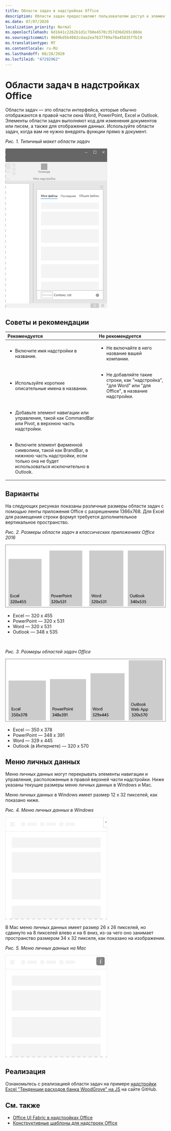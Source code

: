 ```yaml
---
title: Области задач в надстройках Office
description: Области задач предоставляют пользователям доступ к элементам управления интерфейсом, которые выполняют код для изменения документов или сообщений электронной почты, а также для отображения данных из источника данных.
ms.date: 07/07/2020
localization_priority: Normal
ms.openlocfilehash: 6d1641c2262b1d1c7b0e4570c357d36d265c80de
ms.sourcegitcommit: 9609bd5b4982cdaa2ea7637709a78a45835ffb19
ms.translationtype: MT
ms.contentlocale: ru-RU
ms.lasthandoff: 08/28/2020
ms.locfileid: "47292962"
---
```

# <a name="task-panes-in-office-add-ins"></a>Области задач в надстройках Office
 
Области задач — это области интерфейса, которые обычно отображаются в правой части окна Word, PowerPoint, Excel и Outlook. Элементы области задач выполняют код для изменения документов или писем, а также для отображения данных. Используйте области задач, когда вам не нужно внедрять функции прямо в документ.

*Рис. 1. Типичный макет области задач*

![Типичный макет области задач](../images/overview-with-app-task-pane.png)

## <a name="best-practices"></a>Советы и рекомендации

|**Рекомендуется**|**Не рекомендуется**|
|:-----|:--------|
|<ul><li>Включите имя надстройки в название.</li></ul>|<ul><li>Не включайте в него название вашей компании.</li></ul>|
|<ul><li>Используйте короткие описательные имена в названии.</li></ul>|<ul><li>Не добавляйте такие строки, как "надстройка", "для Word" или "для Office", в название надстройки.</li></ul>|
|<ul><li>Добавьте элемент навигации или управления, такой как CommandBar или Pivot, в верхнюю часть надстройки.</li></ul>||
|<ul><li>Включите элемент фирменной символики, такой как BrandBar, в нижнюю часть надстройки, если только она не будет использоваться исключительно в Outlook.</li></ul>||


## <a name="variants"></a>Варианты

На следующих рисунках показаны различные размеры области задач с помощью ленты приложения Office с разрешением 1366x768. Для Excel для размещения строки формул требуется дополнительное вертикальное пространство.  

*Рис. 2. Размеры области задач в классических приложениях Office 2016*

![Размеры области задач в классических приложениях при разрешении 1366 x 768](../images/office-2016-taskpane-sizes.png)

- Excel — 320 x 455
- PowerPoint — 320 x 531
- Word — 320 x 531
- Outlook — 348 x 535

<br/>

*Рис. 3. Размеры областей задач Office*

![Изображение, отображающее размеры области задач по адресу 1366x768](../images/office-365-taskpane-sizes.png)

- Excel — 350 x 378
- PowerPoint — 348 x 391
- Word — 329 x 445
- Outlook (в Интернете) — 320 x 570

## <a name="personality-menu"></a>Меню личных данных

Меню личных данных могут перекрывать элементы навигации и управления, расположенные в правой верхней части надстройки. Ниже указаны текущие размеры меню личных данных в Windows и Mac.

Меню личных данных в Windows имеет размер 12 x 32 пикселей, как показано ниже.

*Рис. 4. Меню личных данных в Windows*

![Меню личных данных на компьютере с Windows](../images/personality-menu-win.png)

В Mac меню личных данных имеет размер 26 x 26 пикселей, но сдвинуто на 8 пикселей влево и на 6 вниз, из-за чего оно занимает пространство размером 34 x 32 пикселя, как показано на изображении.

*Рис. 5. Меню личных данных на Mac*

![Меню личных данных на Mac](../images/personality-menu-mac.png)

## <a name="implementation"></a>Реализация

Ознакомьтесь с реализацией области задач на примере [надстройки Excel "Тенденции расходов банка WoodGrove" на JS](https://github.com/OfficeDev/Excel-Add-in-WoodGrove-Expense-Trends) на сайте GitHub. 


## <a name="see-also"></a>См. также

- [Office UI Fabric в надстройках Office](office-ui-fabric.md) 
- [Конструктивные шаблоны для надстроек Office](../design/ux-design-pattern-templates.md)

